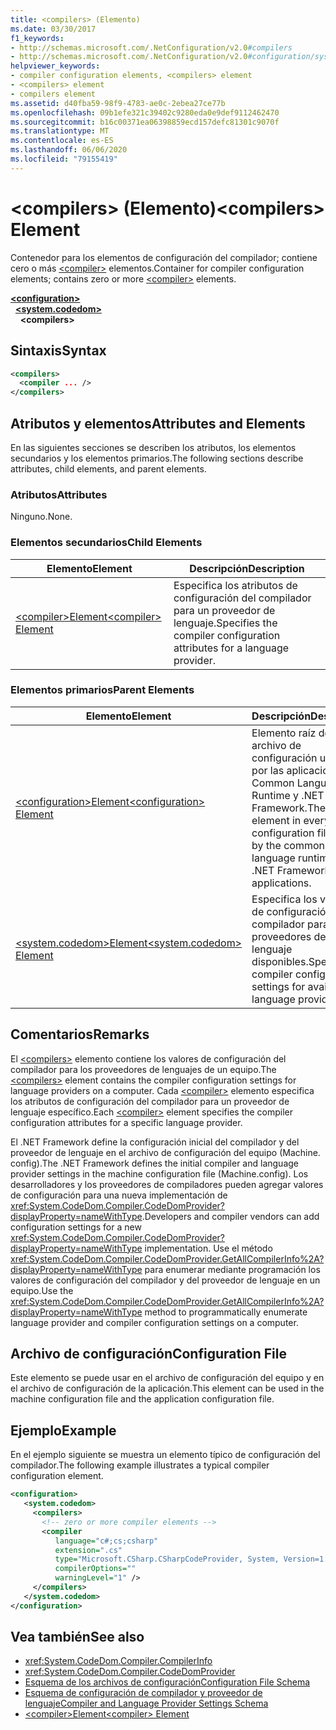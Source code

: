 ```yaml
---
title: <compilers> (Elemento)
ms.date: 03/30/2017
f1_keywords:
- http://schemas.microsoft.com/.NetConfiguration/v2.0#compilers
- http://schemas.microsoft.com/.NetConfiguration/v2.0#configuration/system.codedom/compilers
helpviewer_keywords:
- compiler configuration elements, <compilers> element
- <compilers> element
- compilers element
ms.assetid: d40fba59-98f9-4783-ae0c-2ebea27ce77b
ms.openlocfilehash: 09b1efe321c39402c9280eda0e9def9112462470
ms.sourcegitcommit: b16c00371ea06398859ecd157defc81301c9070f
ms.translationtype: MT
ms.contentlocale: es-ES
ms.lasthandoff: 06/06/2020
ms.locfileid: "79155419"
---
```

# <a name="compilers-element"></a><span data-ttu-id="4bec4-102">\<compilers> (Elemento)</span><span class="sxs-lookup"><span data-stu-id="4bec4-102">\<compilers> Element</span></span>
<span data-ttu-id="4bec4-103">Contenedor para los elementos de configuración del compilador; contiene cero o más [\<compiler>](compiler-element.md) elementos.</span><span class="sxs-lookup"><span data-stu-id="4bec4-103">Container for compiler configuration elements; contains zero or more [\<compiler>](compiler-element.md) elements.</span></span>  

[**\<configuration>**](../configuration-element.md)\
&nbsp;&nbsp;[**\<system.codedom>**](system-codedom-element.md)\
&nbsp;&nbsp;&nbsp;&nbsp;**\<compilers>**

## <a name="syntax"></a><span data-ttu-id="4bec4-104">Sintaxis</span><span class="sxs-lookup"><span data-stu-id="4bec4-104">Syntax</span></span>  
  
```xml  
<compilers>  
  <compiler ... />  
</compilers>  
```  
  
## <a name="attributes-and-elements"></a><span data-ttu-id="4bec4-105">Atributos y elementos</span><span class="sxs-lookup"><span data-stu-id="4bec4-105">Attributes and Elements</span></span>  
 <span data-ttu-id="4bec4-106">En las siguientes secciones se describen los atributos, los elementos secundarios y los elementos primarios.</span><span class="sxs-lookup"><span data-stu-id="4bec4-106">The following sections describe attributes, child elements, and parent elements.</span></span>  
  
### <a name="attributes"></a><span data-ttu-id="4bec4-107">Atributos</span><span class="sxs-lookup"><span data-stu-id="4bec4-107">Attributes</span></span>  
 <span data-ttu-id="4bec4-108">Ninguno.</span><span class="sxs-lookup"><span data-stu-id="4bec4-108">None.</span></span>  
  
### <a name="child-elements"></a><span data-ttu-id="4bec4-109">Elementos secundarios</span><span class="sxs-lookup"><span data-stu-id="4bec4-109">Child Elements</span></span>  
  
|<span data-ttu-id="4bec4-110">Elemento</span><span class="sxs-lookup"><span data-stu-id="4bec4-110">Element</span></span>|<span data-ttu-id="4bec4-111">Descripción</span><span class="sxs-lookup"><span data-stu-id="4bec4-111">Description</span></span>|  
|-------------|-----------------|  
|[<span data-ttu-id="4bec4-112">\<compiler>Element</span><span class="sxs-lookup"><span data-stu-id="4bec4-112">\<compiler> Element</span></span>](compiler-element.md)|<span data-ttu-id="4bec4-113">Especifica los atributos de configuración del compilador para un proveedor de lenguaje.</span><span class="sxs-lookup"><span data-stu-id="4bec4-113">Specifies the compiler configuration attributes for a language provider.</span></span>|  
  
### <a name="parent-elements"></a><span data-ttu-id="4bec4-114">Elementos primarios</span><span class="sxs-lookup"><span data-stu-id="4bec4-114">Parent Elements</span></span>  
  
|<span data-ttu-id="4bec4-115">Elemento</span><span class="sxs-lookup"><span data-stu-id="4bec4-115">Element</span></span>|<span data-ttu-id="4bec4-116">Descripción</span><span class="sxs-lookup"><span data-stu-id="4bec4-116">Description</span></span>|  
|-------------|-----------------|  
|[<span data-ttu-id="4bec4-117">\<configuration>Element</span><span class="sxs-lookup"><span data-stu-id="4bec4-117">\<configuration> Element</span></span>](../configuration-element.md)|<span data-ttu-id="4bec4-118">Elemento raíz de cada archivo de configuración usado por las aplicaciones de Common Language Runtime y .NET Framework.</span><span class="sxs-lookup"><span data-stu-id="4bec4-118">The root element in every configuration file used by the common language runtime and .NET Framework applications.</span></span>|  
|[<span data-ttu-id="4bec4-119">\<system.codedom>Element</span><span class="sxs-lookup"><span data-stu-id="4bec4-119">\<system.codedom> Element</span></span>](system-codedom-element.md)|<span data-ttu-id="4bec4-120">Especifica los valores de configuración del compilador para los proveedores de lenguaje disponibles.</span><span class="sxs-lookup"><span data-stu-id="4bec4-120">Specifies compiler configuration settings for available language providers.</span></span>|  
  
## <a name="remarks"></a><span data-ttu-id="4bec4-121">Comentarios</span><span class="sxs-lookup"><span data-stu-id="4bec4-121">Remarks</span></span>  
 <span data-ttu-id="4bec4-122">El [\<compilers>](compilers-element.md) elemento contiene los valores de configuración del compilador para los proveedores de lenguajes de un equipo.</span><span class="sxs-lookup"><span data-stu-id="4bec4-122">The [\<compilers>](compilers-element.md) element contains the compiler configuration settings for language providers on a computer.</span></span> <span data-ttu-id="4bec4-123">Cada [\<compiler>](compiler-element.md) elemento especifica los atributos de configuración del compilador para un proveedor de lenguaje específico.</span><span class="sxs-lookup"><span data-stu-id="4bec4-123">Each [\<compiler>](compiler-element.md) element specifies the compiler configuration attributes for a specific language provider.</span></span>  
  
 <span data-ttu-id="4bec4-124">El .NET Framework define la configuración inicial del compilador y del proveedor de lenguaje en el archivo de configuración del equipo (Machine. config).</span><span class="sxs-lookup"><span data-stu-id="4bec4-124">The .NET Framework defines the initial compiler and language provider settings in the machine configuration file (Machine.config).</span></span> <span data-ttu-id="4bec4-125">Los desarrolladores y los proveedores de compiladores pueden agregar valores de configuración para una nueva implementación de <xref:System.CodeDom.Compiler.CodeDomProvider?displayProperty=nameWithType>.</span><span class="sxs-lookup"><span data-stu-id="4bec4-125">Developers and compiler vendors can add configuration settings for a new <xref:System.CodeDom.Compiler.CodeDomProvider?displayProperty=nameWithType> implementation.</span></span> <span data-ttu-id="4bec4-126">Use el método <xref:System.CodeDom.Compiler.CodeDomProvider.GetAllCompilerInfo%2A?displayProperty=nameWithType> para enumerar mediante programación los valores de configuración del compilador y del proveedor de lenguaje en un equipo.</span><span class="sxs-lookup"><span data-stu-id="4bec4-126">Use the <xref:System.CodeDom.Compiler.CodeDomProvider.GetAllCompilerInfo%2A?displayProperty=nameWithType> method to programmatically enumerate language provider and compiler configuration settings on a computer.</span></span>  
  
## <a name="configuration-file"></a><span data-ttu-id="4bec4-127">Archivo de configuración</span><span class="sxs-lookup"><span data-stu-id="4bec4-127">Configuration File</span></span>  
 <span data-ttu-id="4bec4-128">Este elemento se puede usar en el archivo de configuración del equipo y en el archivo de configuración de la aplicación.</span><span class="sxs-lookup"><span data-stu-id="4bec4-128">This element can be used in the machine configuration file and the application configuration file.</span></span>  
  
## <a name="example"></a><span data-ttu-id="4bec4-129">Ejemplo</span><span class="sxs-lookup"><span data-stu-id="4bec4-129">Example</span></span>  
 <span data-ttu-id="4bec4-130">En el ejemplo siguiente se muestra un elemento típico de configuración del compilador.</span><span class="sxs-lookup"><span data-stu-id="4bec4-130">The following example illustrates a typical compiler configuration element.</span></span>  
  
```xml  
<configuration>  
   <system.codedom>  
     <compilers>  
       <!-- zero or more compiler elements -->  
       <compiler
          language="c#;cs;csharp"
          extension=".cs"  
          type="Microsoft.CSharp.CSharpCodeProvider, System, Version=1.0.5000.0, Culture=neutral, PublicKeyToken=b77a5c561934e089"  
          compilerOptions=""
          warningLevel="1" />  
     </compilers>  
   </system.codedom>  
</configuration>  
```  
  
## <a name="see-also"></a><span data-ttu-id="4bec4-131">Vea también</span><span class="sxs-lookup"><span data-stu-id="4bec4-131">See also</span></span>

- <xref:System.CodeDom.Compiler.CompilerInfo>
- <xref:System.CodeDom.Compiler.CodeDomProvider>
- [<span data-ttu-id="4bec4-132">Esquema de los archivos de configuración</span><span class="sxs-lookup"><span data-stu-id="4bec4-132">Configuration File Schema</span></span>](../index.md)
- [<span data-ttu-id="4bec4-133">Esquema de configuración de compilador y proveedor de lenguaje</span><span class="sxs-lookup"><span data-stu-id="4bec4-133">Compiler and Language Provider Settings Schema</span></span>](index.md)
- [<span data-ttu-id="4bec4-134">\<compiler>Element</span><span class="sxs-lookup"><span data-stu-id="4bec4-134">\<compiler> Element</span></span>](compiler-element.md)
